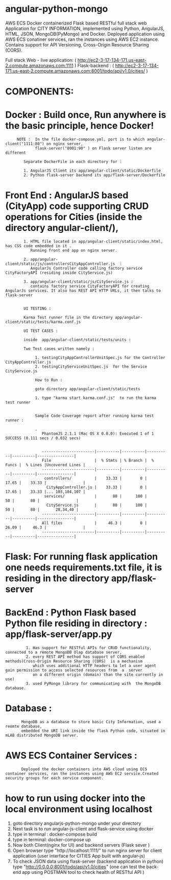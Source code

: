
# angular-python-mongo

AWS ECS Docker containerized Flask based RESTful full stack web Application for CITY INFORMATION, implemented using Python, AngularJS, HTML, JSON, MongoDB(PyMongo) and Docker. Deployed application using AWS ECS conatiner services, ran the instances using AWS EC2 instance.
Contains support for API Versioning, Cross-Origin Resource Sharing (CORS).

Full stack Web - live application:  ( http://ec2-3-17-134-171.us-east-2.compute.amazonaws.com:1111 )
Flask-backend :  ( http://ec2-3-17-134-171.us-east-2.compute.amazonaws.com:8001/todo/api/v1.0/cities/ )


# COMPONENTS: 

# Docker : Build once, Run anywhere is the basic principle, hence Docker! 
		
		 NOTE :  In the file docker-compose.yml, port is to which angular-client("1111:80") on nginx server, 
		 		 flask-server("8001:90" ) on Flask server listen are different
		 		
		 	Separate DockerFile in each directory for :

		 	1. AngularJS Client its app/angular-client/static/Dockerfile  
		 	2. Python flask-server backend its app/flask-server/Dockerfile

 
# Front End : AngularJS based (CityApp) code supporting CRUD operations for Cities (inside the directory angular-client/), 
			
			1. HTML file located in app/angular-client/static/index.html, has CSS code embedded in it .
			   Running front end app on nginx server.

			2. app/angular-client/static/js/controllersCityAppController.js  :
               AngularJs Controller code calling factory service CityFactoryAPI (residing inside CityService.js) 	                     

			3. app/angular-client/static/js/CityService.js : 
			   contains factory service CityFactoryAPI for creating AngularJs services. It also has REST API HTTP URLs, it then talks to flask-server   


			UI TESTING :

			Karma Test runner file in the directory app/angular-client/static/tests/karma.conf.js 

			UI TEST CASES : 

			inside  app/angular-client/static/tests/units : 

			Two Test cases written namely :

				 1. testingCityAppControllerUnitSpec.js for the Controller CityAppController.js 
				 2. testingCityServiceUnitSpec.js  for the Service CityService.js 

				 How to Run :

				 goto directory app/angular-client/static/tests

				 1. type "karma start karma.conf.js"  to run the karma test runner  


				 Sample Code Coverage report after running karma test runner :

				 .
					PhantomJS 2.1.1 (Mac OS X 0.0.0): Executed 1 of 1 SUCCESS (0.111 secs / 0.032 secs)


					-----------------------|----------|----------|----------|----------|----------------|
					File                   |  % Stmts | % Branch |  % Funcs |  % Lines |Uncovered Lines |
					-----------------------|----------|----------|----------|----------|----------------|
					 controllers/          |    33.33 |        0 |    17.65 |    33.33 |                |
					  CityAppController.js |    33.33 |        0 |    17.65 |    33.33 |... 103,104,107 |
					 services/             |       80 |      100 |       50 |       80 |                |
					  CityService.js       |       80 |      100 |       50 |       80 |       28,34,40 |
					-----------------------|----------|----------|----------|----------|----------------|
					All files              |     46.3 |        0 |    26.09 |     46.3 |                |
					-----------------------|----------|----------|----------|----------|----------------|




# Flask:    For running flask application one needs requirements.txt file, it is residing in the directory app/flask-server 	


# BackEnd :  Python Flask based Python file residing in directory :  app/flask-server/app.py 

			 1. Has support for RESTful APIs for CRUD functionality, connected to a remote MongoDB Olap database server, 
			 2. every REST API method has support of CORS enabled methods(Cross-Origin Resource Sharing (CORS)  is a mechanism 
			 	which uses additional HTTP headers to let a user agent gain permission to access selected resources from  a  server 
			 	on a different origin (domain) than the site currently in use)
			 3. used PyMongo library for communicating with  the MongoDB database.

# Database : 
           MongoDB as a database to store basic City Information, used a reomte database, 
		   embedded the URI link inside the flask Python code, situated in mLAB distributed MongoDB server.

# AWS ECS Container Services :
		   Deployed the docker containers into AWS cloud using ECS container services, ran the instances using AWS EC2 service.Created security groups for each service component. 	


# how to run using docker into the local environment using localhost

1. goto directory angularjs-python-mongo under your directory
2. Next task is to run angular-js-client and flask-service using docker
2. type in terminal :  docker-compose build
3. type in terminal:  docker-compose up 
4. Now both Client(nginx for UI) and backend servers (Flask sever )
5. Open browser type "http://localhost:1111/" to run nginx server for client application (user interface for CITIES App built with angular-js)
6. To check JSON data using flask-server (backend application in python) type "http://0.0.0.0:8001/todo/api/v1.0/cities" (one can test the back-end app using POSTMAN tool to check health of RESTful API )
